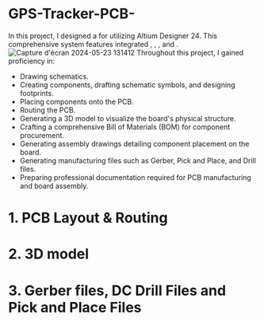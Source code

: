 # GPS-Tracker-PCB-
In this project, I designed a for  utilizing Altium Designer 24. This comprehensive system features integrated , , , and . 
![Capture d'écran 2024-05-23 131412](https://github.com/siwar-gharbi/GPS-Tracker-PCB-/assets/109144779/b05811c4-3bff-440e-ae5c-60a429dc488b)
Throughout this project, I gained proficiency in:
- Drawing schematics.
- Creating components, drafting schematic symbols, and designing footprints.
- Placing components onto the PCB.
- Routing the PCB.
- Generating a 3D model to visualize the board's physical structure.
- Crafting a comprehensive Bill of Materials (BOM) for component procurement.
- Generating assembly drawings detailing component placement on the board.
- Generating manufacturing files such as Gerber, Pick and Place, and Drill files.
- Preparing professional documentation required for PCB manufacturing and board assembly.

# 1. PCB Layout & Routing
# 2. 3D model
# 3. Gerber files, DC Drill Files and Pick and Place Files





